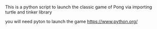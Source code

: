 This is a python script to launch the classic game of Pong via importing turtle and tinker library

you will need pyton to launch the game https://www.python.org/
